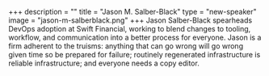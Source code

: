 +++
description = ""
title = "Jason M. Salber-Black"
type = "new-speaker"
image = "jason-m-salberblack.png"
+++
Jason Salber-Black spearheads DevOps adoption at Swift Financial, working to blend changes to tooling, workflow, and communication into a better process for everyone. Jason is a firm adherent to the truisms: anything that can go wrong will go wrong given time so be prepared for failure; routinely regenerated infrastructure is reliable infrastructure; and everyone needs a copy editor.